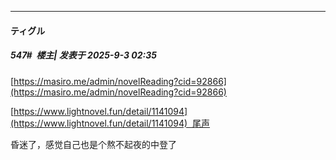﻿
*****

####  ティグル  
##### 547#         楼主| 发表于 2025-9-3 02:35

[https://masiro.me/admin/novelReading?cid=92866](https://masiro.me/admin/novelReading?cid=92866)

[https://www.lightnovel.fun/detail/1141094](https://www.lightnovel.fun/detail/1141094)  尾声

昏迷了，感觉自己也是个熬不起夜的中登了

